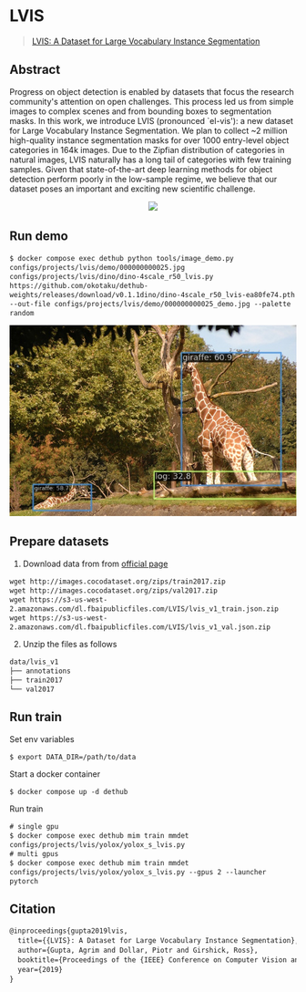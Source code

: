 # LVIS

> [LVIS: A Dataset for Large Vocabulary Instance Segmentation](https://arxiv.org/abs/1908.03195)

<!-- [DATASET] -->

## Abstract

Progress on object detection is enabled by datasets that focus the research community's attention on open challenges. This process led us from simple images to complex scenes and from bounding boxes to segmentation masks. In this work, we introduce LVIS (pronounced \`el-vis'): a new dataset for Large Vocabulary Instance Segmentation. We plan to collect ~2 million high-quality instance segmentation masks for over 1000 entry-level object categories in 164k images. Due to the Zipfian distribution of categories in natural images, LVIS naturally has a long tail of categories with few training samples. Given that state-of-the-art deep learning methods for object detection perform poorly in the low-sample regime, we believe that our dataset poses an important and exciting new scientific challenge.

<div align=center>
<img src="https://user-images.githubusercontent.com/40661020/143967423-85b9b705-05ea-4bbc-9a41-eccc14240c7a.png" height="300"/>
</div>

## Run demo

```
$ docker compose exec dethub python tools/image_demo.py configs/projects/lvis/demo/000000000025.jpg configs/projects/lvis/dino/dino-4scale_r50_lvis.py https://github.com/okotaku/dethub-weights/releases/download/v0.1.1dino/dino-4scale_r50_lvis-ea80fe74.pth --out-file configs/projects/lvis/demo/000000000025_demo.jpg --palette random
```

![plot](demo/000000000025_demo.jpg)

## Prepare datasets

1. Download data from from [official page](https://www.lvisdataset.org/)

```
wget http://images.cocodataset.org/zips/train2017.zip
wget http://images.cocodataset.org/zips/val2017.zip
wget https://s3-us-west-2.amazonaws.com/dl.fbaipublicfiles.com/LVIS/lvis_v1_train.json.zip
wget https://s3-us-west-2.amazonaws.com/dl.fbaipublicfiles.com/LVIS/lvis_v1_val.json.zip
```

2. Unzip the files as follows

```
data/lvis_v1
├── annotations
├── train2017
└── val2017
```

## Run train

Set env variables

```
$ export DATA_DIR=/path/to/data
```

Start a docker container

```
$ docker compose up -d dethub
```

Run train

```
# single gpu
$ docker compose exec dethub mim train mmdet configs/projects/lvis/yolox/yolox_s_lvis.py
# multi gpus
$ docker compose exec dethub mim train mmdet configs/projects/lvis/yolox/yolox_s_lvis.py --gpus 2 --launcher pytorch
```

## Citation

```latex
@inproceedings{gupta2019lvis,
  title={{LVIS}: A Dataset for Large Vocabulary Instance Segmentation},
  author={Gupta, Agrim and Dollar, Piotr and Girshick, Ross},
  booktitle={Proceedings of the {IEEE} Conference on Computer Vision and Pattern Recognition},
  year={2019}
}
```
